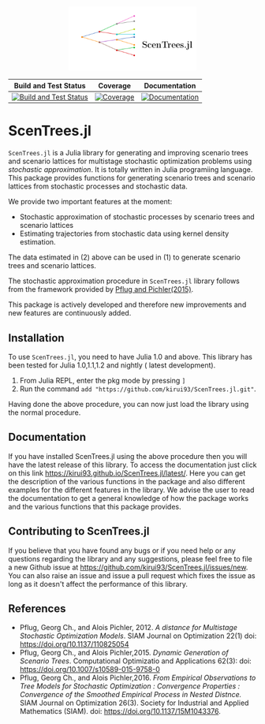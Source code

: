 <a name="logo"/>
<div align="center">
<img src="docs/src/assets/logo.png" height="130"></img>
</a>
</div>

| **Build and Test Status**         | **Coverage**                          | **Documentation**             |
|:---------------------------------:|:-------------------------------------:|:-----------------------------:|
|[![Build and Test Status](https://travis-ci.com/kirui93/ScenTrees.jl.svg?branch=master)](https://travis-ci.com/kirui93/ScenTrees.jl) | [![Coverage](https://codecov.io/gh/kirui93/ScenTrees.jl/branch/master/graph/badge.svg)](https://codecov.io/gh/kirui93/ScenTrees.jl) | [![Documentation](https://img.shields.io/badge/dos-latest-blue.svg)](https://kirui93.github.io/ScenTrees.jl/latest/)| 

# ScenTrees.jl

`ScenTrees.jl` is a Julia library for generating and improving scenario trees and scenario lattices for multistage stochastic optimization problems using _stochastic approximation_. It is totally written in Julia programiing language. This package provides functions for generating scenario trees and scenario lattices from stochastic processes and stochastic data.

We provide two important features at the moment:

- Stochastic approximation of stochastic processes by scenario trees and scenario lattices
- Estimating trajectories from stochastic data using kernel density estimation.
    
The data estimated in (2) above can be used in (1) to generate scenario trees and scenario lattices.

The stochastic approximation procedure in `ScenTrees.jl` library follows from the framework provided by [Pflug and Pichler(2015)](https://doi.org/10.1007/s10589-015-9758-0).

This package is actively developed and therefore new improvements and new features are continuously added.
## Installation
To use `ScenTrees.jl`, you need to have Julia 1.0 and above. This library has been tested for Julia 1.0,1.1,1.2 and nightly ( latest development). 

1. From Julia REPL, enter the pkg mode by pressing ```]``` 
2. Run the command ```add "https://github.com/kirui93/ScenTrees.jl.git"```.
    
Having done the above procedure, you can now just load the library using the normal procedure.

## Documentation 
If you have installed ScenTrees.jl using the above procedure then you will have the latest release of this library. To access the documentation just click on this link https://kirui93.github.io/ScenTrees.jl/latest/. Here you can get the description of the various functions in the package and also different examples for the different features in the library. We advise the user to read the documentation to get a general knowledge of how the package works and the various functions that this package provides. 

## Contributing to ScenTrees.jl
If you believe that you have found any bugs or if you need help or any questions regarding the library and any suggestions, please feel free to file a new Github issue at https://github.com/kirui93/ScenTrees.jl/issues/new. You can also raise an issue and issue a pull request which fixes the issue as long as it doesn't affect the performance of this library.

## References
+ Pflug, Georg Ch., and Alois Pichler, 2012. *A distance for Multistage Stochastic Optimization Models*. SIAM Journal on Optimization 22(1) doi: https://doi.org/10.1137/110825054
+ Pflug, Georg Ch., and Alois Pichler,2015. *Dynamic Generation of Scenario Trees*. Computational Optimizatio and Applications 62(3): doi: https://doi.org/10.1007/s10589-015-9758-0
+ Pflug, Georg Ch., and Alois Pichler,2016. *From Empirical Observations to Tree Models for Stochastic Optimization : Convergence Properties : Convergence of the Smoothed Empirical Process in Nested Distnce.* SIAM Journal on Optimization 26(3). Society for Industrial and Applied Mathematics (SIAM). doi: https://doi.org/10.1137/15M1043376.

